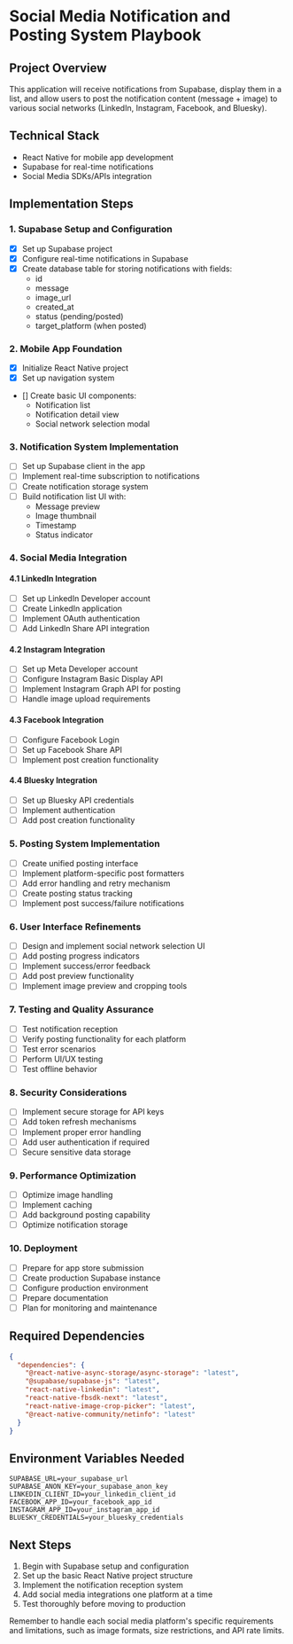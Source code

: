 # Social Media Notification and Posting System Playbook

## Project Overview
This application will receive notifications from Supabase, display them in a list, and allow users to post the notification content (message + image) to various social networks (LinkedIn, Instagram, Facebook, and Bluesky).

## Technical Stack
- React Native for mobile app development
- Supabase for real-time notifications
- Social Media SDKs/APIs integration

## Implementation Steps

### 1. Supabase Setup and Configuration
- [X] Set up Supabase project
- [X] Configure real-time notifications in Supabase
- [X] Create database table for storing notifications with fields:
  - id
  - message
  - image_url
  - created_at
  - status (pending/posted)
  - target_platform (when posted)

### 2. Mobile App Foundation
- [X] Initialize React Native project
- [X] Set up navigation system
- [] Create basic UI components:
  - Notification list
  - Notification detail view
  - Social network selection modal

### 3. Notification System Implementation
- [ ] Set up Supabase client in the app
- [ ] Implement real-time subscription to notifications
- [ ] Create notification storage system
- [ ] Build notification list UI with:
  - Message preview
  - Image thumbnail
  - Timestamp
  - Status indicator

### 4. Social Media Integration

#### 4.1 LinkedIn Integration
- [ ] Set up LinkedIn Developer account
- [ ] Create LinkedIn application
- [ ] Implement OAuth authentication
- [ ] Add LinkedIn Share API integration

#### 4.2 Instagram Integration
- [ ] Set up Meta Developer account
- [ ] Configure Instagram Basic Display API
- [ ] Implement Instagram Graph API for posting
- [ ] Handle image upload requirements

#### 4.3 Facebook Integration
- [ ] Configure Facebook Login
- [ ] Set up Facebook Share API
- [ ] Implement post creation functionality

#### 4.4 Bluesky Integration
- [ ] Set up Bluesky API credentials
- [ ] Implement authentication
- [ ] Add post creation functionality

### 5. Posting System Implementation
- [ ] Create unified posting interface
- [ ] Implement platform-specific post formatters
- [ ] Add error handling and retry mechanism
- [ ] Create posting status tracking
- [ ] Implement post success/failure notifications

### 6. User Interface Refinements
- [ ] Design and implement social network selection UI
- [ ] Add posting progress indicators
- [ ] Implement success/error feedback
- [ ] Add post preview functionality
- [ ] Implement image preview and cropping tools

### 7. Testing and Quality Assurance
- [ ] Test notification reception
- [ ] Verify posting functionality for each platform
- [ ] Test error scenarios
- [ ] Perform UI/UX testing
- [ ] Test offline behavior

### 8. Security Considerations
- [ ] Implement secure storage for API keys
- [ ] Add token refresh mechanisms
- [ ] Implement proper error handling
- [ ] Add user authentication if required
- [ ] Secure sensitive data storage

### 9. Performance Optimization
- [ ] Optimize image handling
- [ ] Implement caching
- [ ] Add background posting capability
- [ ] Optimize notification storage

### 10. Deployment
- [ ] Prepare for app store submission
- [ ] Create production Supabase instance
- [ ] Configure production environment
- [ ] Prepare documentation
- [ ] Plan for monitoring and maintenance

## Required Dependencies
```json
{
  "dependencies": {
    "@react-native-async-storage/async-storage": "latest",
    "@supabase/supabase-js": "latest",
    "react-native-linkedin": "latest",
    "react-native-fbsdk-next": "latest",
    "react-native-image-crop-picker": "latest",
    "@react-native-community/netinfo": "latest"
  }
}
```

## Environment Variables Needed
```
SUPABASE_URL=your_supabase_url
SUPABASE_ANON_KEY=your_supabase_anon_key
LINKEDIN_CLIENT_ID=your_linkedin_client_id
FACEBOOK_APP_ID=your_facebook_app_id
INSTAGRAM_APP_ID=your_instagram_app_id
BLUESKY_CREDENTIALS=your_bluesky_credentials
```

## Next Steps
1. Begin with Supabase setup and configuration
2. Set up the basic React Native project structure
3. Implement the notification reception system
4. Add social media integrations one platform at a time
5. Test thoroughly before moving to production

Remember to handle each social media platform's specific requirements and limitations, such as image formats, size restrictions, and API rate limits.
